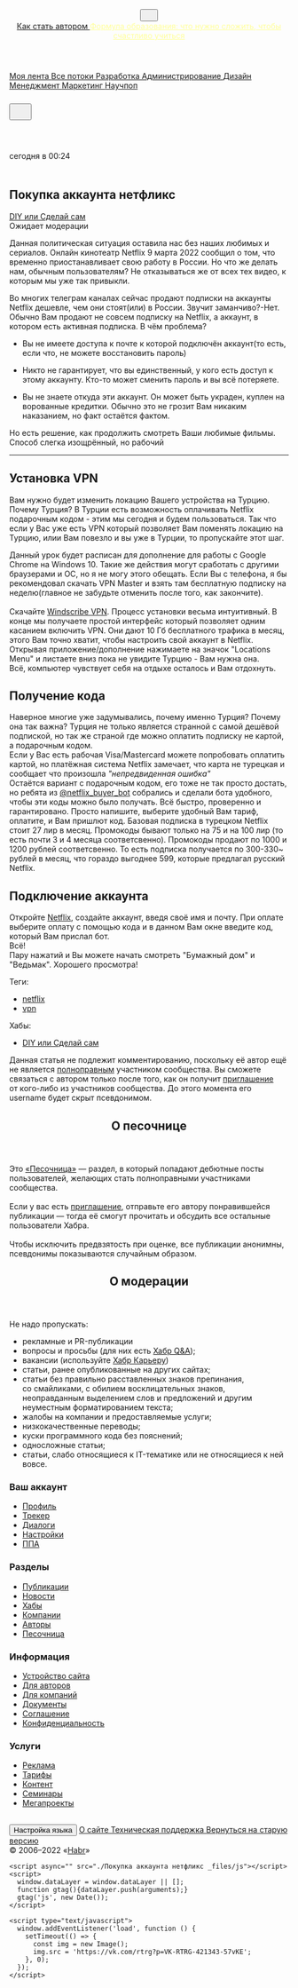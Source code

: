 <!DOCTYPE html>
<!-- saved from url=(0035)https://habr.com/ru/sandbox/168727/ -->
<html lang="ru"><head><meta http-equiv="Content-Type" content="text/html; charset=UTF-8">
  
  <meta name="viewport" content="width=device-width,initial-scale=1.0,viewport-fit=cover">
  <meta name="referrer" content="unsafe-url">
  <title>Покупка аккаунта нетфликс / Хабр</title>
  <style>
    /* cyrillic-ext */
    @font-face {
      font-family: 'Fira Sans';
      font-style: normal;
      font-weight: 500;
      font-display: swap;
      src: url(https://fonts.gstatic.com/s/firasans/v11/va9B4kDNxMZdWfMOD5VnZKveSxf6TF0.woff2) format('woff2');
      unicode-range: U+0460-052F, U+1C80-1C88, U+20B4, U+2DE0-2DFF, U+A640-A69F, U+FE2E-FE2F;
    }

    /* cyrillic */
    @font-face {
      font-family: 'Fira Sans';
      font-style: normal;
      font-weight: 500;
      font-display: swap;
      src: url(https://fonts.gstatic.com/s/firasans/v11/va9B4kDNxMZdWfMOD5VnZKveQhf6TF0.woff2) format('woff2');
      unicode-range: U+0400-045F, U+0490-0491, U+04B0-04B1, U+2116;
    }

    /* latin-ext */
    @font-face {
      font-family: 'Fira Sans';
      font-style: normal;
      font-weight: 500;
      font-display: swap;
      src: url(https://fonts.gstatic.com/s/firasans/v11/va9B4kDNxMZdWfMOD5VnZKveSBf6TF0.woff2) format('woff2');
      unicode-range: U+0100-024F, U+0259, U+1E00-1EFF, U+2020, U+20A0-20AB, U+20AD-20CF, U+2113, U+2C60-2C7F, U+A720-A7FF;
    }

    /* latin */
    @font-face {
      font-family: 'Fira Sans';
      font-style: normal;
      font-weight: 500;
      font-display: swap;
      src: url(https://fonts.gstatic.com/s/firasans/v11/va9B4kDNxMZdWfMOD5VnZKveRhf6.woff2) format('woff2');
      unicode-range: U+0000-00FF, U+0131, U+0152-0153, U+02BB-02BC, U+02C6, U+02DA, U+02DC, U+2000-206F, U+2074, U+20AC, U+2122, U+2191, U+2193, U+2212, U+2215, U+FEFF, U+FFFD;
    }

    /* non-breaking hyphen */
    @font-face {
      font-family: 'Fira Sans';
      font-style: normal;
      font-weight: 500;
      font-display: swap;
      src: url(https://fonts.gstatic.com/l/font?kit=KFOlCnqEu92Fr1MmEU9vBh0_IsHAlmrO6g&skey=ee881451c540fdec&v=v29) format('woff2');
      unicode-range: U+02011;
    }
  </style>
  <link rel="preload" href="./Покупка аккаунта нетфликс _files/chunk-vendors.e7843cc0.css" as="style"><link rel="preload" href="./Покупка аккаунта нетфликс _files/chunk-vendors.4fd3519b.js.Без названия" as="script"><link rel="preload" href="./Покупка аккаунта нетфликс _files/app.5145880b.css" as="style"><link rel="preload" href="./Покупка аккаунта нетфликс _files/app.f7efe64f.js.Без названия" as="script"><link rel="preload" href="./Покупка аккаунта нетфликс _files/page-article.16d77c62.css" as="style"><link rel="preload" href="./Покупка аккаунта нетфликс _files/page-article.877ff13f.js.Без названия" as="script"><link rel="preload" href="./Покупка аккаунта нетфликс _files/page-article_sandbox_user-articles-subpages.0de70b5e.css" as="style"><link rel="preload" href="./Покупка аккаунта нетфликс _files/page-article_sandbox_user-articles-subpages.d9b13fe9.js.Без названия" as="script">
  <link rel="stylesheet" href="./Покупка аккаунта нетфликс _files/chunk-vendors.e7843cc0.css"><link rel="stylesheet" href="./Покупка аккаунта нетфликс _files/app.5145880b.css"><link rel="stylesheet" href="./Покупка аккаунта нетфликс _files/page-article.16d77c62.css"><link rel="stylesheet" href="./Покупка аккаунта нетфликс _files/page-article_sandbox_user-articles-subpages.0de70b5e.css">
  <script async="" src="./Покупка аккаунта нетфликс _files/tag.js.Без названия"></script><script>window.i18nFetch = new Promise((res, rej) => {
          const xhr = new XMLHttpRequest();
          xhr.open('GET', '/js/i18n/ru-compiled.5e21c2134d370c71dd88f491e39368f2.json');
          xhr.responseType = 'json';
          xhr.onload = function(e) {
            if (this.status === 200) {
              res({ru: xhr.response});
            } else {
              rej(e);
            }
          };
          xhr.send();
        });</script>
  
  <script data-vue-meta="ssr" type="application/ld+json" data-vmid="ldjson-schema">null</script>
  <script src="./Покупка аккаунта нетфликс _files/gpt.js.Без названия" async=""></script>
  <style>.grecaptcha-badge{visibility: hidden;}</style>
  <meta name="habr-version" content="2.68.0">
  <meta name="csrf-token" content="YQPqW8qx-4qvKcknDtUbLRZwDL2ZXPRLqquE">
  <meta data-vue-meta="ssr" property="fb:app_id" content="444736788986613"><meta data-vue-meta="ssr" property="fb:pages" content="472597926099084"><meta data-vue-meta="ssr" name="twitter:card" content="summary_large_image"><meta data-vue-meta="ssr" name="twitter:site" content="@habr_com"><meta data-vue-meta="ssr" property="og:site_name" content="Хабр" data-vmid="og:site_name"><meta data-vue-meta="ssr" property="og:url" content="https://habr.com/ru/sandbox/168727/" data-vmid="og:url"><meta data-vue-meta="ssr" property="og:title" content="Покупка аккаунта нетфликс" data-vmid="og:title"><meta data-vue-meta="ssr" name="twitter:title" content="Покупка аккаунта нетфликс" data-vmid="twitter:title"><meta data-vue-meta="ssr" name="aiturec:title" content="Покупка аккаунта нетфликс" data-vmid="aiturec:title"><meta data-vue-meta="ssr" name="description" content="Данная политическая ситуация оставила нас без наших любимых и сериалов. Онлайн кинотеатр Netflix 9 марта 2022 сообщил о том, что временно приостанавливает свою работу в России. Но что же делать нам,..." data-vmid="description"><meta data-vue-meta="ssr" itemprop="description" content="Данная политическая ситуация оставила нас без наших любимых и сериалов. Онлайн кинотеатр Netflix 9 марта 2022 сообщил о том, что временно приостанавливает свою работу в России. Но что же делать нам,..." data-vmid="description:itemprop"><meta data-vue-meta="ssr" property="og:description" content="Данная политическая ситуация оставила нас без наших любимых и сериалов. Онлайн кинотеатр Netflix 9 марта 2022 сообщил о том, что временно приостанавливает свою работу в России. Но что же делать нам,..." data-vmid="og:description"><meta data-vue-meta="ssr" name="twitter:description" content="Данная политическая ситуация оставила нас без наших любимых и сериалов. Онлайн кинотеатр Netflix 9 марта 2022 сообщил о том, что временно приостанавливает свою работу в России. Но что же делать нам,..." data-vmid="twitter:description"><meta data-vue-meta="ssr" property="aiturec:description" content="Данная политическая ситуация оставила нас без наших любимых и сериалов. Онлайн кинотеатр Netflix 9 марта 2022 сообщил о том, что временно приостанавливает свою работу в России. Но что же делать нам,..." data-vmid="aiturec:description"><meta data-vue-meta="ssr" itemprop="image" content="https://habr.com/share/publication/168727/dcc773bd664657c1eb9b6dcdfa73e3c3/" data-vmid="image:itemprop"><meta data-vue-meta="ssr" property="og:image" content="https://habr.com/share/publication/168727/dcc773bd664657c1eb9b6dcdfa73e3c3/" data-vmid="og:image"><meta data-vue-meta="ssr" property="og:image:width" content="1200" data-vmid="og:image:width"><meta data-vue-meta="ssr" property="og:image:height" content="630" data-vmid="og:image:height"><meta data-vue-meta="ssr" property="aiturec:image" content="https://habr.com/share/publication/168727/dcc773bd664657c1eb9b6dcdfa73e3c3/" data-vmid="aiturec:image"><meta data-vue-meta="ssr" name="twitter:image" content="https://habr.com/share/publication/168727/dcc773bd664657c1eb9b6dcdfa73e3c3/" data-vmid="twitter:image"><meta data-vue-meta="ssr" property="vk:image" content="https://habr.com/share/publication/168727/dcc773bd664657c1eb9b6dcdfa73e3c3/?format=vk" data-vmid="vk:image"><meta data-vue-meta="ssr" property="aiturec:item_id" content="168727" data-vmid="aiturec:item_id"><meta data-vue-meta="ssr" property="aiturec:datetime" content="2022-03-23T21:24:53.000Z" data-vmid="aiturec:datetime"><meta data-vue-meta="ssr" property="og:type" content="article" data-vmid="og:type"><meta data-vue-meta="ssr" property="og:locale" content="ru_RU" data-vmid="og:locale"><meta data-vue-meta="ssr" name="keywords" content="netflix, vpn">
  <link data-vue-meta="ssr" image_src="image" href="https://habr.com/img/habr_ru.png" data-vmid="image:href"><link data-vue-meta="ssr" href="https://habr.com/ru/sandbox/168727/" rel="canonical" data-vmid="canonical"><link data-vue-meta="ssr" href="https://habr.com/ru/rss/post/168727/?fl=ru" type="application/rss+xml" title="" rel="alternate" name="rss"><link data-vue-meta="ssr" data-vmid="hreflang">
  <meta name="apple-mobile-web-app-status-bar-style" content="#303b44">
  <meta name="msapplication-TileColor" content="#629FBC">
  <meta name="apple-mobile-web-app-capable" content="yes">
  <meta name="mobile-web-app-capable" content="yes">
  <link rel="shortcut icon" type="image/png" sizes="16x16" href="https://assets.habr.com/habr-web/img/favicons/favicon-16.png">
  <link rel="shortcut icon" type="image/png" sizes="32x32" href="https://assets.habr.com/habr-web/img/favicons/favicon-32.png">
  <link rel="apple-touch-icon" type="image/png" sizes="76x76" href="https://assets.habr.com/habr-web/img/favicons/apple-touch-icon-76.png">
  <link rel="apple-touch-icon" type="image/png" sizes="120x120" href="https://assets.habr.com/habr-web/img/favicons/apple-touch-icon-120.png">
  <link rel="apple-touch-icon" type="image/png" sizes="152x152" href="https://assets.habr.com/habr-web/img/favicons/apple-touch-icon-152.png">
  <link rel="apple-touch-icon" type="image/png" sizes="180x180" href="https://assets.habr.com/habr-web/img/favicons/apple-touch-icon-180.png">
  <link rel="apple-touch-icon" type="image/png" sizes="256x256" href="https://assets.habr.com/habr-web/img/favicons/apple-touch-icon-256.png">
  <link rel="apple-touch-startup-image" media="screen and (device-width: 320px) and (device-height: 568px) and (-webkit-device-pixel-ratio: 2) and (orientation: landscape)" href="https://assets.habr.com/habr-web/img/splashes/splash_1136x640.png">
  <link rel="apple-touch-startup-image" media="screen and (device-width: 375px) and (device-height: 812px) and (-webkit-device-pixel-ratio: 3) and (orientation: landscape)" href="https://assets.habr.com/habr-web/img/splashes/splash_2436x1125.png">
  <link rel="apple-touch-startup-image" media="screen and (device-width: 414px) and (device-height: 896px) and (-webkit-device-pixel-ratio: 2) and (orientation: landscape)" href="https://assets.habr.com/habr-web/img/splashes/splash_1792x828.png">
  <link rel="apple-touch-startup-image" media="screen and (device-width: 414px) and (device-height: 896px) and (-webkit-device-pixel-ratio: 2) and (orientation: portrait)" href="https://assets.habr.com/habr-web/img/splashes/splash_828x1792.png">
  <link rel="apple-touch-startup-image" media="screen and (device-width: 375px) and (device-height: 667px) and (-webkit-device-pixel-ratio: 2) and (orientation: landscape)" href="https://assets.habr.com/habr-web/img/splashes/splash_1334x750.png">
  <link rel="apple-touch-startup-image" media="screen and (device-width: 414px) and (device-height: 896px) and (-webkit-device-pixel-ratio: 3) and (orientation: portrait)" href="https://assets.habr.com/habr-web/img/splashes/splash_1242x2668.png">
  <link rel="apple-touch-startup-image" media="screen and (device-width: 414px) and (device-height: 736px) and (-webkit-device-pixel-ratio: 3) and (orientation: landscape)" href="https://assets.habr.com/habr-web/img/splashes/splash_2208x1242.png">
  <link rel="apple-touch-startup-image" media="screen and (device-width: 375px) and (device-height: 812px) and (-webkit-device-pixel-ratio: 3) and (orientation: portrait)" href="https://assets.habr.com/habr-web/img/splashes/splash_1125x2436.png">
  <link rel="apple-touch-startup-image" media="screen and (device-width: 414px) and (device-height: 736px) and (-webkit-device-pixel-ratio: 3) and (orientation: portrait)" href="https://assets.habr.com/habr-web/img/splashes/splash_1242x2208.png">
  <link rel="apple-touch-startup-image" media="screen and (device-width: 1024px) and (device-height: 1366px) and (-webkit-device-pixel-ratio: 2) and (orientation: landscape)" href="https://assets.habr.com/habr-web/img/splashes/splash_2732x2048.png">
  <link rel="apple-touch-startup-image" media="screen and (device-width: 414px) and (device-height: 896px) and (-webkit-device-pixel-ratio: 3) and (orientation: landscape)" href="https://assets.habr.com/habr-web/img/splashes/splash_2688x1242.png">
  <link rel="apple-touch-startup-image" media="screen and (device-width: 834px) and (device-height: 1112px) and (-webkit-device-pixel-ratio: 2) and (orientation: landscape)" href="https://assets.habr.com/habr-web/img/splashes/splash_2224x1668.png">
  <link rel="apple-touch-startup-image" media="screen and (device-width: 375px) and (device-height: 667px) and (-webkit-device-pixel-ratio: 2) and (orientation: portrait)" href="https://assets.habr.com/habr-web/img/splashes/splash_750x1334.png">
  <link rel="apple-touch-startup-image" media="screen and (device-width: 1024px) and (device-height: 1366px) and (-webkit-device-pixel-ratio: 2) and (orientation: portrait)" href="https://assets.habr.com/habr-web/img/splashes/splash_2048x2732.png">
  <link rel="apple-touch-startup-image" media="screen and (device-width: 834px) and (device-height: 1194px) and (-webkit-device-pixel-ratio: 2) and (orientation: landscape)" href="https://assets.habr.com/habr-web/img/splashes/splash_2388x1668.png">
  <link rel="apple-touch-startup-image" media="screen and (device-width: 834px) and (device-height: 1112px) and (-webkit-device-pixel-ratio: 2) and (orientation: portrait)" href="https://assets.habr.com/habr-web/img/splashes/splash_1668x2224.png">
  <link rel="apple-touch-startup-image" media="screen and (device-width: 320px) and (device-height: 568px) and (-webkit-device-pixel-ratio: 2) and (orientation: portrait)" href="https://assets.habr.com/habr-web/img/splashes/splash_640x1136.png">
  <link rel="apple-touch-startup-image" media="screen and (device-width: 834px) and (device-height: 1194px) and (-webkit-device-pixel-ratio: 2) and (orientation: portrait)" href="https://assets.habr.com/habr-web/img/splashes/splash_1668x2388.png">
  <link rel="apple-touch-startup-image" media="screen and (device-width: 768px) and (device-height: 1024px) and (-webkit-device-pixel-ratio: 2) and (orientation: landscape)" href="https://assets.habr.com/habr-web/img/splashes/splash_2048x1536.png">
  <link rel="apple-touch-startup-image" media="screen and (device-width: 768px) and (device-height: 1024px) and (-webkit-device-pixel-ratio: 2) and (orientation: portrait)" href="https://assets.habr.com/habr-web/img/splashes/splash_1536x2048.png">
  <link rel="mask-icon" color="#77a2b6" href="https://assets.habr.com/habr-web/img/favicons/apple-touch-icon-120.svg">
  <link crossorigin="use-credentials" href="https://habr.com/manifest.webmanifest" rel="manifest">
  <script>window.yaContextCb = window.yaContextCb || []</script>
  <script src="./Покупка аккаунта нетфликс _files/context.js.Без названия" async=""></script>
<script data-vue-meta="ssr" onload="window[&#39;e0044d29c024&#39;] = true" src="./Покупка аккаунта нетфликс _files/saved_resource" data-vmid="checklogin"></script></head>
<body data-new-gr-c-s-check-loaded="14.1052.0" data-gr-ext-installed="">


<div id="app" data-async-called="true"><div class="tm-layout__wrapper"><!----> <div></div> <!----> <header class="tm-header"><div class="tm-page-width"><div class="tm-header__container"><!----> <span class="tm-header__logo-wrap"><a href="https://habr.com/ru/" class="tm-header__logo tm-header__logo_ru"><svg height="16" width="16" class="tm-svg-img tm-header__icon"><title>Хабр</title> <use xlink:href="/img/habr-logo-ru.svg#logo"></use></svg></a> <span class="tm-header__beta-sign" style="display:none;">β</span></span> <div class="tm-dropdown tm-header__projects"><div class="tm-dropdown__head"><button class="tm-header__dropdown-toggle"><svg height="16" width="16" class="tm-svg-img tm-header__icon tm-header__icon_dropdown"><title>Открыть список</title> <use xlink:href="/img/megazord-v25.4b679db1.svg#arrow-down"></use></svg></button></div> <!----></div> <a href="https://habr.com/ru/sandbox/start/" class="tm-header__become-author-btn">
            Как стать автором
          </a> <!----> <a href="https://effect.habr.com/a/QLRMOjLjouwrxOcMh1F36nXjItLPVkB4iB2LxNQYuDm7tFkYfZRuijS9wQ5lO9eguxnHZb5FG4jsD88XFfgEtprOos_EQDu8L7yXb36UCHda-FjjrAinIIrQ5g079h_X8jmtFK5xXg" target="_blank" class="tm-top-link" style="color: rgb(255, 255, 153);">
  Формула образования: что нужно сложить, чтобы счастливо учиться
</a> <!----></div></div></header> <div class="tm-layout"><div class="tm-page-progress-bar"></div> <div data-menu-sticky="true" class="tm-base-layout__header tm-base-layout__header_is-sticky"><div class="tm-page-width"><div class="tm-base-layout__header-wrapper"><div class="tm-main-menu"><div class="tm-main-menu__section"><nav class="tm-main-menu__section-content"><a href="https://habr.com/ru/feed/" class="tm-main-menu__item">
        Моя лента
      </a> <a href="https://habr.com/ru/flows/all" class="tm-main-menu__item">
        Все потоки
      </a> <a href="https://habr.com/ru/flows/develop/" class="tm-main-menu__item">
          Разработка
        </a><a href="https://habr.com/ru/flows/admin/" class="tm-main-menu__item">
          Администрирование
        </a><a href="https://habr.com/ru/flows/design/" class="tm-main-menu__item">
          Дизайн
        </a><a href="https://habr.com/ru/flows/management/" class="tm-main-menu__item">
          Менеджмент
        </a><a href="https://habr.com/ru/flows/marketing/" class="tm-main-menu__item">
          Маркетинг
        </a><a href="https://habr.com/ru/flows/popsci/" class="tm-main-menu__item">
          Научпоп
        </a></nav></div></div> <div class="tm-header-user-menu tm-base-layout__user-menu"><a href="https://habr.com/ru/search/" class="tm-header-user-menu__item tm-header-user-menu__search"><svg height="24" width="24" class="tm-svg-img tm-header-user-menu__icon tm-header-user-menu__icon_search tm-header-user-menu__icon_dark"><title>Поиск</title> <use xlink:href="/img/megazord-v25.4b679db1.svg#search"></use></svg></a> <div class="tm-tracker-dropdown tm-header-user-menu__item"><div class="tm-dropdown"><div class="tm-dropdown__head"><button title="Трекер" class="tm-tracker-dropdown__notifications-button tm-tracker-dropdown__button_dark"><!----> <svg height="24" width="24" class="tm-svg-img tm-tracker-dropdown__icon"><title>Трекер</title> <use xlink:href="/img/megazord-v25.4b679db1.svg#notifications"></use></svg></button></div> <!----></div></div> <!----> <div class="tm-header-user-menu__item tm-header-user-menu__write"><a href="https://habr.com/ru/publication/new/" class=""><svg height="24" width="24" class="tm-svg-img tm-header-user-menu__icon tm-header-user-menu__icon_write tm-header-user-menu__icon_dark"><title>Написать публикацию</title> <use xlink:href="/img/megazord-v25.4b679db1.svg#write"></use></svg></a> <!----></div> <div class="tm-header-user-menu__item tm-header-user-menu__user_desktop"><div class="tm-dropdown"><div class="tm-dropdown__head"><div data-test-id="menu-toggle-user" class="tm-entity-image"><svg height="32" width="32" class="tm-svg-img tm-image-placeholder tm-image-placeholder_green"><!----> <use xlink:href="/img/megazord-v25.4b679db1.svg#placeholder-user"></use></svg></div> <!----></div> <!----></div> <!----></div> <!----></div></div></div></div> <!----> <div class="tm-page-width"></div> <main class="tm-layout__container"><div data-async-called="true" class="tm-page"><div class="tm-page-width"><!----> <div class="tm-page__wrapper"><div class="tm-page__main tm-page__main_has-sidebar"><div class="pull-down"><div class="pull-down__header" style="height:0px;"><div class="pull-down__content" style="bottom:10px;"><svg height="24" width="24" class="tm-svg-img pull-down__arrow"><title>Обновить</title> <use xlink:href="/img/megazord-v25.4b679db1.svg#pull-arrow"></use></svg></div></div> <div class="tm-sandbox-article__body"><article class="tm-sandbox-article__content tm-sandbox-article__content_inner"><div class="tm-article-snippet tm-sandbox-article__snippet"><div class="tm-article-snippet__meta-container"><div class="tm-article-snippet__meta"><!----> <span class="tm-article-snippet__datetime-published"><time datetime="2022-03-23T21:24:53.000Z" title="2022-03-24, 00:24">сегодня в 00:24</time></span></div> <div class="tm-article-snippet__controls"><!----> <a href="https://habr.com/ru/sandbox/edit/168727/" class="tm-article-snippet__edit"><svg height="20" width="20" class="tm-svg-img icon_edit-post"><title>Редактировать</title> <use xlink:href="/img/megazord-v25.4b679db1.svg#edit"></use></svg></a> <!----></div></div> <h1 class="tm-article-snippet__title tm-article-snippet__title_h1"><span>Покупка аккаунта нетфликс</span></h1> <div class="tm-article-snippet__hubs"><span class="tm-article-snippet__hubs-item"><a href="https://habr.com/ru/hub/DIY/" class="tm-article-snippet__hubs-item-link"><span>DIY или Сделай сам</span> <!----></a></span></div> <div class="tm-article-snippet__labels"><div class="tm-article-snippet__label tm-article-snippet__label_variant-moderationPending"><span>
        Ожидает модерации
      </span></div></div> <!----> <!----></div> <!----> <div data-gallery-root="" class="tm-article-body"><div></div> <div id="post-content-body"><div><div class="article-formatted-body article-formatted-body_version-2"><div xmlns="http://www.w3.org/1999/xhtml"><p>Данная политическая ситуация оставила нас без наших любимых и сериалов. Онлайн кинотеатр Netflix 9 марта 2022 сообщил о том, что временно приостанавливает свою работу в России. Но что же делать нам, обычным пользователям? Не отказываться же от всех тех видео, к которым мы уже так привыкли.</p><p>Во многих телеграм каналах сейчас продают подписки на аккаунты Netflix дешевле, чем они стоят(или) в России. Звучит заманчиво?-Нет. Обычно Вам продают не совсем подписку на Netflix, а аккаунт, в котором есть активная подписка. В чём проблема? </p><ul><li><p>Вы не имеете доступа к почте к которой подключён аккаунт(то есть, если что, не можете восстановить пароль)</p></li><li><p>Никто не гарантирует, что вы единственный, у кого есть доступ к этому аккаунту. Кто-то может сменить пароль и вы всё потеряете.</p></li><li><p>Вы не знаете откуда эти аккаунт. Он может быть украден, куплен на ворованные кредитки. Обычно это не грозит Вам никаким наказанием, но факт остаётся фактом.</p></li></ul><p>Но есть решение, как продолжить смотреть Ваши любимые фильмы. Способ слегка изощрённый, но рабочий</p><hr><h2>Установка VPN</h2><p>Вам нужно будет изменить локацию Вашего устройства на Турцию. Почему Турция? В Турции есть возможность оплачивать Netflix подарочным кодом - этим мы сегодня и будем пользоваться. Так что если у Вас уже есть VPN который позволяет Вам поменять локацию на Турцию, илии Вам повезло и вы уже в Турции, то пропускайте этот шаг.</p><p>Данный урок будет расписан для дополнение для работы с Google Chrome на Windows 10. Такие же действия могут сработать с другими браузерами и ОС, но я не могу этого обещать. Если Вы с телефона, я бы рекомендовал скачать VPN Master и взять там бесплатную подписку на неделю(главное не забудьте отменить после того, как закончите).<br><br>Скачайте <a href="https://windscribe.com/yo/d3nh7vmf" rel="noopener noreferrer nofollow">Windscribe VPN</a>. Процесс установки весьма интуитивный. В конце мы получаете простой интерфейс который позволяет одним касанием включить VPN. Они дают 10 Гб бесплатного трафика в месяц, этого Вам точно хватит, чтобы настроить свой аккаунт в Netflix. Открывая приложение/дополнение нажимаете на значок "Locations Menu" и листаете вниз пока не увидите Турцию - Вам нужна она.<br>Всё, компьютер чувствует себя на отдыхе осталось и Вам отдохнуть.</p><h2>Получение кода</h2><p>Наверное многие уже задумывались, почему именно Турция? Почему она так важна? Турция не только является странной с самой дешёвой подпиской, но так же страной где можно оплатить подписку не картой, а подарочным кодом.<br>Если у Вас есть рабочая Visa/Mastercard можете попробовать оплатить картой, но платёжная система Netflix  замечает, что карта не турецкая и сообщает что произошла <em>"непредвиденная ошибка"<br></em>Остаётся вариант с подарочным кодом, его тоже не так просто достать, но ребята из <a href="https://t.me/netflix_buyer_bot" rel="noopener noreferrer nofollow">@netflix_buyer_bot</a> собрались и сделали бота удобного, чтобы эти коды можно было получать. Всё быстро, проверенно и гарантировано. Просто напишите, выберите удобный Вам тариф, оплатите, и Вам пришлют код.                                                                           Базовая подписка в турецком Netflix стоит 27 лир в месяц. Промокоды бывают только на 75 и на 100 лир (то есть почти 3 и 4 месяца соответсвенно). Промокоды продают по 1000 и 1200 рублей соответсвенно. То есть подписка получается по 300-330~  рублей в месяц, что гораздо выгоднее 599, которые предлагал русский Netflix.</p><h2>Подключение аккаунта</h2><p>Откройте <a href="https://www.netflix.com/" rel="noopener noreferrer nofollow">Netflix</a>, создайте аккаунт, введя своё имя и почту. При оплате выберите оплату с помощью кода и в данном Вам окне введите код, который Вам прислал бот. <br>Всё!<br>Пару нажатий и Вы можете начать смотреть "Бумажный дом" и "Ведьмак". Хорошего просмотра!</p></div></div></div> <div class="v-portal" style="display:none;"></div></div> <!----> <!----></div> <div class="tm-article-body__tags"><div class="tm-separated-list tm-article-body__tags-links"><span class="tm-separated-list__title">Теги:</span> <ul class="tm-separated-list__list"><li class="tm-separated-list__item"><a href="https://habr.com/ru/search/?target_type=posts&amp;order=relevance&amp;q=%5Bnetflix%5D" class="tm-tags-list__link">netflix</a></li><li class="tm-separated-list__item"><a href="https://habr.com/ru/search/?target_type=posts&amp;order=relevance&amp;q=%5Bvpn%5D" class="tm-tags-list__link">vpn</a></li></ul></div> <div class="tm-separated-list tm-article-body__tags-links"><span class="tm-separated-list__title">Хабы:</span> <ul class="tm-separated-list__list"><li class="tm-separated-list__item"><a href="https://habr.com/ru/hub/DIY/" class="tm-hubs-list__link">
    DIY или Сделай сам
  </a></li></ul></div></div> <div class="tm-sandbox-article-footer"><div class="tm-sandbox-article-footer__buttons"><!----> <!----></div> <!----></div></article></div> <div class="tm-sandbox-article__additional-blocks"><div adfox-id="164725660339535756" params="[object Object]" class="tm-ad-banner__container tm-sandbox-article__banner"><!----> <div id="articleBottomBanner4" class="tm-ad-banner tm-ad-banner_variant-leaderboard"></div></div> <div class="tm-notice tm-notice_neutral"><!----> <div class="tm-notice__inner"><!----> <div class="tm-notice__content"><span>Данная статья не&nbsp;подлежит комментированию, поскольку её&nbsp;автор ещё не&nbsp;является <a href="https://habr.com/docs/help/registration/#standard">полноправным</a> участником сообщества. Вы&nbsp;сможете связаться с&nbsp;автором только после того, как он&nbsp;получит <a href="https://habr.com/docs/help/registration/#invite">приглашение</a> от&nbsp;кого-либо из&nbsp;участников сообщества. До&nbsp;этого момента его username будет скрыт псевдонимом.</span></div></div></div></div></div></div> <div class="tm-page__sidebar"><div show-ads="true" class="tm-layout-sidebar"><div class="tm-layout-sidebar__placeholder_stick-top"></div> <div class="tm-sexy-sidebar tm-sexy-sidebar_stick-top" style="margin-top: 0px;"><aside class="tm-block tm-block_spacing-bottom"><header class="tm-block__header"><h2 class="tm-block__title">О песочнице</h2> <!----></header> <div class="tm-block__body"><div class="await-about-text">Это <a href="https://habr.com/docs/help/sandbox/" target="_blank">«Песочница»</a> — раздел, в который попадают дебютные посты пользователей, желающих стать полноправными участниками сообщества.<br><br> Если у вас есть <a href="https://habr.com/docs/help/registration/#invite" target="_blank">приглашение</a>, отправьте его автору понравившейся публикации — тогда её смогут прочитать и обсудить все остальные пользователи Хабра. <br><br>Чтобы исключить предвзятость при оценке, все публикации анонимны, псевдонимы показываются случайным образом.</div></div> <!----></aside> <aside class="tm-block tm-block_spacing-bottom"><header class="tm-block__header"><h2 class="tm-block__title">О модерации</h2> <!----></header> <div class="tm-block__body"><div class="moderation-text"><p>Не надо пропускать:</p><ul><li>рекламные и&nbsp;PR-публикации</li><li>вопросы и&nbsp;просьбы (для них есть <a href="https://qna.habr.com/" target="_blank" rel=" noopener">Хабр Q&amp;A</a>);</li><li>вакансии (используйте <a href="https://career.habr.com/" target="_blank" rel=" noopener">Хабр Карьеру</a>)</li><li>статьи, ранее опубликованные на&nbsp;других сайтах;</li><li>статьи без правильно расставленных знаков препинания, со&nbsp;смайликами, с&nbsp;обилием восклицательных знаков, неоправданным выделением слов и&nbsp;предложений и&nbsp;другим неуместным форматированием текста;</li><li>жалобы на&nbsp;компании и&nbsp;предоставляемые услуги;</li><li>низкокачественные переводы;</li><li>куски программного кода без пояснений;</li><li>односложные статьи;</li><li>статьи, слабо относящиеся к&nbsp;<nobr>IT-тематике</nobr> или не&nbsp;относящиеся к&nbsp;ней вовсе.</li></ul></div></div> <!----></aside> <!----></div></div></div></div></div></div></main> <!----></div> <div class="tm-footer-menu"><div class="tm-page-width"><div class="tm-footer-menu__container"><div class="tm-footer-menu__block"><h3 class="tm-footer-menu__block-title">
          Ваш аккаунт
        </h3> <div class="tm-footer-menu__block-content"><ul class="tm-footer-menu__list"><li class="tm-footer-menu__list-item"><a href="https://habr.com/ru/users/Arscoolik/posts/" class="footer-menu__item-link">
                Профиль
              </a></li><li class="tm-footer-menu__list-item"><a href="https://habr.com/ru/tracker/" class="footer-menu__item-link">
                Трекер
              </a></li><li class="tm-footer-menu__list-item"><a href="https://habr.com/ru/conversations/" class="footer-menu__item-link">
                Диалоги
              </a></li><li class="tm-footer-menu__list-item"><a href="https://habr.com/ru/auth/settings/profile/" class="footer-menu__item-link">
                Настройки
              </a></li><li class="tm-footer-menu__list-item"><a href="https://habr.com/ru/ppa/" class="footer-menu__item-link">
                ППА
              </a></li></ul></div></div><div class="tm-footer-menu__block"><h3 class="tm-footer-menu__block-title">
          Разделы
        </h3> <div class="tm-footer-menu__block-content"><ul class="tm-footer-menu__list"><li class="tm-footer-menu__list-item"><a href="https://habr.com/ru/" class="footer-menu__item-link router-link-active">
                Публикации
              </a></li><li class="tm-footer-menu__list-item"><a href="https://habr.com/ru/news/" class="footer-menu__item-link">
                Новости
              </a></li><li class="tm-footer-menu__list-item"><a href="https://habr.com/ru/hubs/" class="footer-menu__item-link">
                Хабы
              </a></li><li class="tm-footer-menu__list-item"><a href="https://habr.com/ru/companies/" class="footer-menu__item-link">
                Компании
              </a></li><li class="tm-footer-menu__list-item"><a href="https://habr.com/ru/users/" class="footer-menu__item-link">
                Авторы
              </a></li><li class="tm-footer-menu__list-item"><a href="https://habr.com/ru/sandbox/" class="footer-menu__item-link router-link-active">
                Песочница
              </a></li></ul></div></div><div class="tm-footer-menu__block"><h3 class="tm-footer-menu__block-title">
          Информация
        </h3> <div class="tm-footer-menu__block-content"><ul class="tm-footer-menu__list"><li class="tm-footer-menu__list-item"><a href="https://habr.com/ru/docs/help/" class="footer-menu__item-link">
                Устройство сайта
              </a></li><li class="tm-footer-menu__list-item"><a href="https://habr.com/ru/docs/authors/codex/" class="footer-menu__item-link">
                Для авторов
              </a></li><li class="tm-footer-menu__list-item"><a href="https://habr.com/ru/docs/companies/corpblogs/" class="footer-menu__item-link">
                Для компаний
              </a></li><li class="tm-footer-menu__list-item"><a href="https://habr.com/ru/docs/docs/transparency/" class="footer-menu__item-link">
                Документы
              </a></li><li class="tm-footer-menu__list-item"><a href="https://account.habr.com/info/agreement" target="_blank">
                Соглашение
              </a></li><li class="tm-footer-menu__list-item"><a href="https://account.habr.com/info/confidential/" target="_blank">
                Конфиденциальность
              </a></li></ul></div></div><div class="tm-footer-menu__block"><h3 class="tm-footer-menu__block-title">
          Услуги
        </h3> <div class="tm-footer-menu__block-content"><ul class="tm-footer-menu__list"><li class="tm-footer-menu__list-item"><a href="https://docs.google.com/presentation/d/e/2PACX-1vQLwRfQmXibiUlWaRg-BAc38s7oM3lJiaPju7qmdJsp8ysIvZ_G-Npem0njJLMozE2bPHMpDqiI5hhy/pub?start=false&amp;loop=false&amp;delayms=60000&amp;slide=id.g91a03369cd_4_297" target="_blank">
                Реклама
              </a></li><li class="tm-footer-menu__list-item"><a href="https://habrastorage.org/storage/stuff/habr/service_price.pdf" target="_blank">
                Тарифы
              </a></li><li class="tm-footer-menu__list-item"><a href="https://docs.google.com/presentation/d/e/2PACX-1vQJJds8-Di7BQSP_guHxICN7woVYoN5NP_22ra-BIo4bqnTT9FR6fB-Ku2P0AoRpX0Ds-LRkDeAoD8F/pub?start=false&amp;loop=false&amp;delayms=60000" target="_blank">
                Контент
              </a></li><li class="tm-footer-menu__list-item"><a href="https://tmtm.timepad.ru/" target="_blank">
                Семинары
              </a></li><li class="tm-footer-menu__list-item"><a href="https://habr.com/ru/megaprojects/" class="footer-menu__item-link">
                Мегапроекты
              </a></li></ul></div></div></div></div></div> <div class="tm-footer"><div class="tm-page-width"><div class="tm-footer__container"><!----> <div class="tm-footer__social"><a href="https://www.facebook.com/habrahabr.ru" rel="nofollow noopener noreferrer" target="_blank" class="tm-svg-icon__wrapper tm-social-icons__icon"><svg height="16" width="16" class="tm-svg-img tm-svg-icon"><title>Facebook</title> <use xlink:href="/img/social-icons-sprite.svg#social-logo-facebook"></use></svg></a><a href="https://twitter.com/habr_com" rel="nofollow noopener noreferrer" target="_blank" class="tm-svg-icon__wrapper tm-social-icons__icon"><svg height="16" width="16" class="tm-svg-img tm-svg-icon"><title>Twitter</title> <use xlink:href="/img/social-icons-sprite.svg#social-logo-twitter"></use></svg></a><a href="https://vk.com/habr" rel="nofollow noopener noreferrer" target="_blank" class="tm-svg-icon__wrapper tm-social-icons__icon"><svg height="16" width="16" class="tm-svg-img tm-svg-icon"><title>VK</title> <use xlink:href="/img/social-icons-sprite.svg#social-logo-vkontakte"></use></svg></a><a href="https://telegram.me/habr_com" rel="nofollow noopener noreferrer" target="_blank" class="tm-svg-icon__wrapper tm-social-icons__icon"><svg height="16" width="16" class="tm-svg-img tm-svg-icon"><title>Telegram</title> <use xlink:href="/img/social-icons-sprite.svg#social-logo-telegram"></use></svg></a><a href="https://www.youtube.com/channel/UCd_sTwKqVrweTt4oAKY5y4w" rel="nofollow noopener noreferrer" target="_blank" class="tm-svg-icon__wrapper tm-social-icons__icon"><svg height="16" width="16" class="tm-svg-img tm-svg-icon"><title>Youtube</title> <use xlink:href="/img/social-icons-sprite.svg#social-logo-youtube"></use></svg></a><a href="https://zen.yandex.ru/habr" rel="nofollow noopener noreferrer" target="_blank" class="tm-svg-icon__wrapper tm-social-icons__icon"><svg height="16" width="16" class="tm-svg-img tm-svg-icon"><title>Яндекс Дзен</title> <use xlink:href="/img/social-icons-sprite.svg#social-logo-zen"></use></svg></a></div> <div class="v-portal" style="display:none;"></div> <button class="tm-footer__link"><!---->
        Настройка языка
      </button> <a href="https://habr.com/ru/about" class="tm-footer__link">
        О сайте
      </a> <a href="https://habr.com/ru/feedback/" class="tm-footer__link">
        Техническая поддержка
      </a> <!----> <a href="https://habr.com/berserk-mode-nope" class="tm-footer__link">
        Вернуться на старую версию
      </a> <div class="tm-footer-copyright"><span class="tm-copyright"><span class="tm-copyright__years">© 2006–2022 </span> <span class="tm-copyright__name">«<a href="https://company.habr.com/" rel="noopener" target="_blank" class="tm-copyright__link">Habr</a>»</span></span></div></div></div></div> <!----> <!----></div> <div class="vue-portal-target"><!----></div></div>

<script src="./Покупка аккаунта нетфликс _files/chunk-vendors.4fd3519b.js.Без названия" defer=""></script><script src="./Покупка аккаунта нетфликс _files/page-article.877ff13f.js.Без названия" defer=""></script><script src="./Покупка аккаунта нетфликс _files/page-article_sandbox_user-articles-subpages.d9b13fe9.js.Без названия" defer=""></script><script src="./Покупка аккаунта нетфликс _files/app.f7efe64f.js.Без названия" defer=""></script>



    <script async="" src="./Покупка аккаунта нетфликс _files/js"></script>
    <script>
      window.dataLayer = window.dataLayer || [];
      function gtag(){dataLayer.push(arguments);}
      gtag('js', new Date());
    </script>
  
  <script type="text/javascript">
    (function(m,e,t,r,i,k,a){m[i]=m[i]||function(){(m[i].a=m[i].a||[]).push(arguments)};
    m[i].l=1*new Date();k=e.createElement(t),a=e.getElementsByTagName(t)[0],k.async=1,k.src=r,a.parentNode.insertBefore(k,a)})
    (window, document, "script", "https://mc.yandex.ru/metrika/tag.js", "ym");

    ym(24049213, "init", {
      defer:true,
      trackLinks:true,
      accurateTrackBounce:true,
      webvisor:false,
    });
  </script>
  <noscript>
    <div>
      <img src="https://mc.yandex.ru/watch/24049213" style="position:absolute; left:-9999px;" alt="" />
    </div>
  </noscript>
  
    <script type="text/javascript">
      window.addEventListener('load', function () {
        setTimeout(() => {
          const img = new Image();
          img.src = 'https://vk.com/rtrg?p=VK-RTRG-421343-57vKE';
        }, 0);
      });
    </script>
  
<script src="./Покупка аккаунта нетфликс _files/ads.js.Без названия" onload="window[&#39;zhY4i4nJ9K&#39;] = true"></script><div id="K9Jn4i4Yhz" style="display: none;"></div>


<div><div><div class="Vue-Toastification__container top-left"></div></div><div><div class="Vue-Toastification__container top-center"></div></div><div><div class="Vue-Toastification__container top-right"></div></div><div><div class="Vue-Toastification__container bottom-left"></div></div><div><div class="Vue-Toastification__container bottom-center"></div></div><div><div class="Vue-Toastification__container bottom-right"></div></div></div></body><grammarly-desktop-integration data-grammarly-shadow-root="true"></grammarly-desktop-integration></html>
